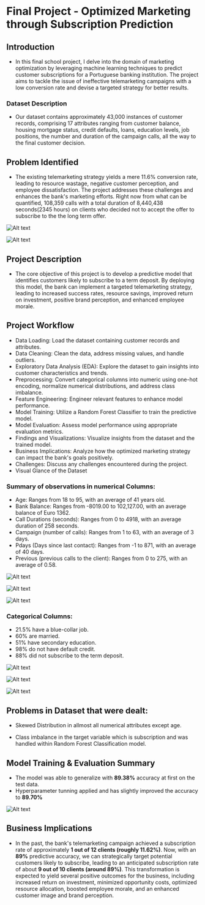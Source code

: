# Final Project - Optimized Marketing through Subscription Prediction


## Introduction

- In this final school project, I delve into the domain of marketing optimization by leveraging machine learning techniques to predict customer subscriptions for a Portuguese banking institution. The project aims to tackle the issue of ineffective telemarketing campaigns with a low conversion rate and devise a targeted strategy for better results.

### Dataset Description
- Our dataset contains approximately 43,000 instances of customer records, comprising 17 attributes ranging from customer balance, housing mortgage status, credit defaults, loans, education levels, job positions, the number and duration of the campaign calls, all the way to the final customer decision.

## Problem Identified

- The existing telemarketing strategy yields a mere 11.6% conversion rate, leading to resource wastage, negative customer perception, and employee dissatisfaction. The project addresses these challenges and enhances the bank's marketing efforts. Right now from what can be quantified, 108,359 calls with a total duration of 8,440,438 seconds(2345 hours) on clients who decided not to accept the offer to subscribe to the the long term offer.

![Alt text](<Images/Call Duration(in Minutes) Vs Subscription.png>)

![Alt text](<Images/Calls Vs Subscription.png>)

## Project Description

- The core objective of this project is to develop a predictive model that identifies customers likely to subscribe to a term deposit. By deploying this model, the bank can implement a targeted telemarketing strategy, leading to increased success rates, resource savings, improved return on investment, positive brand perception, and enhanced employee morale.

## Project Workflow

- Data Loading: Load the dataset containing customer records and attributes.
- Data Cleaning: Clean the data, address missing values, and handle outliers.
- Exploratory Data Analysis (EDA): Explore the dataset to gain insights into customer characteristics and trends.
- Preprocessing: Convert categorical columns into numeric using one-hot encoding, normalize numerical distributions, and address class imbalance.
- Feature Engineering: Engineer relevant features to enhance model performance.
- Model Training: Utilize a Random Forest Classifier to train the predictive model.
- Model Evaluation: Assess model performance using appropriate evaluation metrics.
- Findings and Visualizations: Visualize insights from the dataset and the trained model.
- Business Implications: Analyze how the optimized marketing strategy can impact the bank's goals positively.
- Challenges: Discuss any challenges encountered during the project.
- Visual Glance of the Dataset

### Summary of observations in numerical Columns:

- Age: Ranges from 18 to 95, with an average of 41 years old.
- Bank Balance: Ranges from -8019.00 to 102,127.00, with an average balance of Euro 1362.
- Call Durations (seconds): Ranges from 0 to 4918, with an average duration of 258 seconds.
- Campaign (number of calls): Ranges from 1 to 63, with an average of 3 days.
- Pdays (Days since last contact): Ranges from -1 to 871, with an average of 40 days.
- Previous (previous calls to the client): Ranges from 0 to 275, with an average of 0.58.

![Alt text](Images/Subscription_Across_Ages.png)

![Alt text](Images/Subscription_AVG_Balance.png)

![Alt text](Images/Subscription_Vs_Campaign.png)

### Categorical Columns:

- 21.5% have a blue-collar job.
- 60% are married.
- 51% have secondary education.
- 98% do not have default credit.
- 88% did not subscribe to the term deposit.

![Alt text](Images/Edcuation_Jobs_Subscription.png)

![Alt text](Images/Job_types_Distribution.png)

![Alt text](<Images/Marital _Status_Subscriptions.png>)

## Problems in Dataset that were dealt:

- Skewed Distribution in allmost all numerical attributes except age. 

- Class imbalance in the target variable which is subscription and was handled within Random Forest Classification model.


## Model Training & Evaluation Summary

- The model was able to generalize with **89.38%** accuracy at first on the test data.
- Hyperparameter tunning applied and has slightly improved the accuracy to **89.70%**

![Alt text](Images/Accuracy_value.png)


## Business Implications
- In the past, the bank's telemarketing campaign achieved a subscription rate of approximately **1 out of 12 clients (roughly 11.62%)**. Now, with an **89%** predictive accuracy, we can strategically target potential customers likely to subscribe, leading to an anticipated subscription rate of about **9 out of 10 clients (around 89%)**. This transformation is expected to yield several positive outcomes for the business, including increased return on investment, minimized opportunity costs, optimized resource allocation, boosted employee morale, and an enhanced customer image and brand perception.



